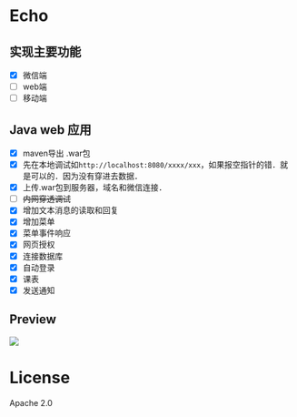 # Echo

## 实现主要功能
- [x] 微信端
- [ ] web端
- [ ] 移动端

## Java web 应用
- [x] maven导出 .war包
- [x] 先在本地调试如`http://localhost:8080/xxxx/xxx`，如果报空指针的错．就是可以的．因为没有穿进去数据．
- [x] 上传.war包到服务器，域名和微信连接．
- [ ] ~~内网穿透调试~~
- [x] 增加文本消息的读取和回复
- [x] 增加菜单
- [x] 菜单事件响应
- [x] 网页授权
- [x] 连接数据库
- [x] 自动登录
- [x] 课表
- [x] 发送通知
## Preview
![](http://ojvnx00zs.bkt.clouddn.com/result-2017-05-24-11-07-43.png)
# License
Apache 2.0
